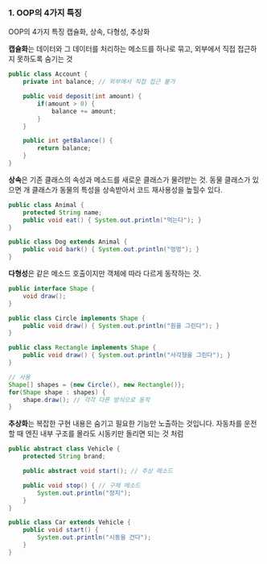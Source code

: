 
### 1. OOP의 4가지 특징


OOP의 4가지 특징 캡슐화, 상속, 다형성, 추상화

**캡슐화**는 데이터와 그 데이터를 처리하는 메소드를 하나로 묶고, 외부에서 직접 접근하지 못하도록 숨기는 것

```java
public class Account {
    private int balance; // 외부에서 직접 접근 불가

    public void deposit(int amount) {
        if(amount > 0) {
            balance += amount;
        }
    }

    public int getBalance() {
        return balance;
    }
}

```


**상속**은 기존 클래스의 속성과 메소드를 새로운 클래스가 물려받는 것. 동물 클래스가 있으면 개 클래스가 동물의 특성을 상속받아서 코드 재사용성을 높힐수 있다.

```java
public class Animal {
    protected String name;
    public void eat() { System.out.println("먹는다"); }
}

public class Dog extends Animal {
    public void bark() { System.out.println("멍멍"); }
}

```


**다형성**은 같은 메소드 호출이지만 객체에 따라 다르게 동작하는 것.

```java
public interface Shape {
    void draw();
}

public class Circle implements Shape {
    public void draw() { System.out.println("원을 그린다"); }
}

public class Rectangle implements Shape {
    public void draw() { System.out.println("사각형을 그린다"); }
}

// 사용
Shape[] shapes = {new Circle(), new Rectangle()};
for(Shape shape : shapes) {
    shape.draw(); // 각각 다른 방식으로 동작
}

```

**추상화**는 복잡한 구현 내용은 숨기고 필요한 기능만 노출하는 것입니다. 자동차를 운전할 때 엔진 내부 구조를 몰라도 시동키만 돌리면 되는 것 처럼


```java
public abstract class Vehicle {
    protected String brand;

    public abstract void start(); // 추상 메소드

    public void stop() { // 구체 메소드
        System.out.println("정지");
    }
}

public class Car extends Vehicle {
    public void start() {
        System.out.println("시동을 건다");
    }
}

```
